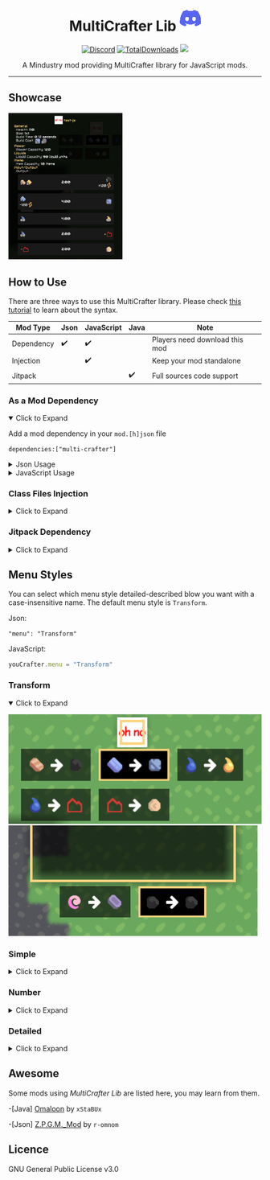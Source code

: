 <div align="center">

# MultiCrafter Lib [![Discord](GFX/Discord.png)](https://discord.gg/PDwyxM3waw)

[![Discord](https://img.shields.io/discord/937228972041842718?color=%23529b69&label=Discord&logo=Discord&style=for-the-badge)](https://discord.gg/PDwyxM3waw)
[![TotalDownloads](https://img.shields.io/github/downloads/liplum/MultiCrafterLib/total?color=674ea7&label=Download&logo=docusign&logoColor=white&style=for-the-badge)](https://github.com/liplum/MultiCrafterLib/releases)
[![](https://jitpack.io/v/liplum/MultiCrafterLib.svg)](https://jitpack.io/#liplum/MultiCrafterLib)

A Mindustry mod providing MultiCrafter library for JavaScript mods.
___
</div>

## Showcase
<img alt="Statistics" src="GFX/Statistics.gif" width="45%" height="45%"/>

## How to Use

There are three ways to use this MultiCrafter library.
Please check [this tutorial](Info/Tutorial.md) to learn about the syntax.

| Mod Type   | Json | JavaScript | Java | Note                           |
|------------|------|------------|------|--------------------------------|
| Dependency | ✔️   | ✔️         |      | Players need download this mod |
| Injection  |      | ✔️         |      | Keep your mod standalone       |
| Jitpack    |      |            | ✔️   | Full sources code support      |

### As a Mod Dependency

<details open>
<summary>Click to Expand</summary>

Add a mod dependency in your `mod.[h]json` file

```hjson
dependencies:["multi-crafter"]
```

<details>
<summary>Json Usage</summary>

Create a normal block file, such as named `multi-function-crafter.hjson`, in the `content/blocks/crafter` folder, and
set its type to `multicraft.MultiCrafter`

```hjson
type: multicraft.MultiCrafter
```

You can add recipes like this:

```hjson
recipes : [{
  input: ozone/1.5
  output: {
      items : [
        copper/1
        graphite/2
      ]
      power : 2.5
  }
  craftTime : 250.0
},{
  input: {
      items : [
        cyber-io-ic/1 // You can add moded items or fluids
        lead/1
      ]
  }
  output: {
      fluids: [
        cyber-io-cyberion/1.2    
      ]
  }
  craftTime : 210.0
}]
```

</details>

<details>
<summary>JavaScript Usage</summary>

Import `multi-crafter/lib.js` in your script, and create a new block with its class name, `MultiCrafter`.

```javascript
const multi = require("multi-crafter/lib")
const mineCrafter = multi.MultiCrafter("mine-crafter")
```

You can create recipes like this:

``` javascript
mineCrafter.recipes = [{
  input: "ozone/1.5"
  output: {
      items : [
        "copper/1","graphite/2"
      ],
      power : 2.5
  },
  craftTime : 250.0
},{
  input: {
      items : [
        // You can add moded items or fluids
        "cyber-io-ic/1","lead/1"
      ]
  },
  output: {
      fluids: ["cyber-io-cyberion/1.2"]
  }
  craftTime : 210.0
}]
```

</details>

</details>

### Class Files Injection

<details>
<summary>Click to Expand</summary>

You should download a zip filled with `.class` files [here](https://github.com/liplum/MultiCrafterLib/releases/latest).
As a convention, it should be named as `MultiCrafter-<version>.zip`.

You need to unzip this and get its content ...

- If you don't want to publish your mod on GitHub,
  you need put the content into the root directory of your mod's zip file.
- If you've published your mod on GitHub,
  you need upload the content, use `git add` and `git push` or something else,
  into the root directory of your GitHub repository.

In this way, you have to write JavaScript to create your block.

How you create a block is basically the same as
<a href="#as-a-mod-dependency">the way to add a mod dependency</a>
in JavaScript but without a declaration of mod dependency.

E.g.:

```javascript
const multi = require("multi-crafter/lib")
const mineCrafter = multi.MultiCrafter("mine-crafter")
```

</details>

### Jitpack Dependency

<details>
<summary>Click to Expand</summary>

You can click here [![](https://jitpack.io/v/liplum/MultiCrafterLib.svg)](https://jitpack.io/#liplum/MultiCrafterLib)
to fetch the latest version of MultiCrafter Lib.

1. Add the JitPack repository to your build file

```groovy
allprojects {
    repositories { maven { url 'https://jitpack.io' } }
}
``` 

2. Add the dependency

```groovy
 dependencies {
    implementation 'com.github.liplum:MultiCrafterLib:<version>'
}
```

</details>

## Menu Styles

You can select which menu style detailed-described blow you want with a case-insensitive name.
The default menu style is `Transform`.

Json:

```hjson
"menu": "Transform"
```

JavaScript:

```javascript
youCrafter.menu = "Transform"
```

### Transform

<details open>
<summary>Click to Expand</summary>

![Transform 1](GFX/menu/transform-1.png)
![Transform 2](GFX/menu/transform-2.png)

</details>

### Simple

<details>
<summary>Click to Expand</summary>

![Simple](GFX/menu/simple.png)

</details>

### Number

<details>
<summary>Click to Expand</summary>

![Number](GFX/menu/number.png)

</details>

### Detailed

<details>
<summary>Click to Expand</summary>

![Detailed 1](GFX/menu/detailed-1.png)
![Detailed 2](GFX/menu/detailed-2.png)

</details>


## Awesome

Some mods using *MultiCrafter Lib* are listed here, you may learn from them.

-[Java] [Omaloon](https://github.com/xStaBUx/Omaloon-mod-public) by `xStaBUx`

-[Json] [Z.P.G.M._Mod](https://github.com/r-omnom/Z.P.G.M._Mod) by `r-omnom`

## Licence

GNU General Public License v3.0
